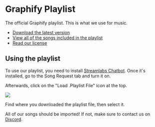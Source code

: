 # Graphify Playlist
The official Graphify playlist. This is what we use for music.

- [Download the latest version](https://github.com/GraphifyStats/playlist/releases/latest/download/Graphify.playlist)
- [View all of the songs included in the playlist](https://streamlabs.com/graphifystatistics/chatbot/playlist)
- [Read our license](LICENSE.md)

## Using the playlist

To use our playlist, you need to install [Streamlabs Chatbot](https://streamlabs.com/desktop-chatbot).
Once it's installed, go to the Song Request tab and turn it on.

Afterwards, click on the "Load .Playlist File" icon at the top.

![](https://scr.toastify.tk/r/rlt87OOjmB.png)

Find where you downloaded the playlist file, then select it.

All of our songs should be imported!
If not, make sure to contact us on [Discord](https://discord.gg/jvCgpC2RMU).
